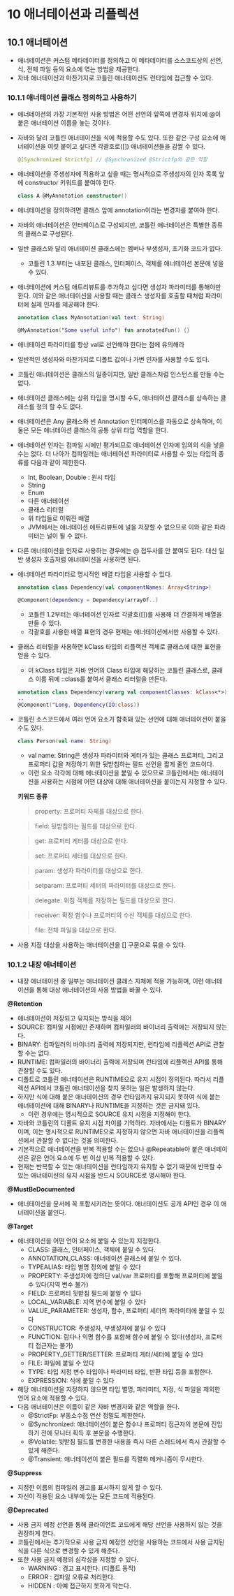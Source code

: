 # 10 애너테이션과 리플렉션

## 10.1 애너테이션

- 애너테이션은 커스텀 메타데이터를 정의하고 이 메타데이터를 소스코드상의 선언, 식, 전체 파일 등의 요소에 엮는 방법을 제공한다.
- 자바 애너테이션과 마찬가지로 코틀린 애너테이션도 런타임에 접근할 수 있다.

### 10.1.1 애너테이션 클래스 정의하고 사용하기

- 애너테이션의 가장 기본적인 사용 방법은 어떤 선언의 앞쪽에 변경자 위치에 @이 붙은 애너테이션 이름을 놓는 것이다.
- 자바와 달리 코틀린 애너테이션을 식에 적용할 수도 있다. 또한 같은 구성 요소에 애너테이션을 여럿 붙이고 싶다면 각괄호로([]) 애너테이션들을 감쌀 수 있다.

    ```kotlin
    @[Synchronized Strictfp] // @Synchronized @Strictfp와 같은 역할
    ```

- 애너테이션을 주생성자에 적용하고 싶을 때는 명시적으로 주생성자의 인자 목록 앞에 constructor 키워드를 붙여야 한다.

    ```kotlin
    class A @MyAnnotation constructor()
    ```

- 애너테이션을 정의하려면 클래스 앞에 annotation이라는 변경자를 붙여야 한다.
- 자바의 애너테이션은 인터페이스로 구성되지만, 코틀린 애너테이션은 특별한 종류의 클래스로 구성된다.
- 일반 클래스와 달리 애너테이션 클래스에는 멤버나 부생성자, 초기화 코드가 없다.
    - 코틀린 1.3 부터는 내포된 클래스, 인터페이스, 객체를 애너테이션 본문에 넣을 수 있다.
- 애너테이션에 커스텀 애트리뷰트를 추가하고 싶다면 생성자 파라미터를 통해야만 한다. 이와 같은 애너테이션을 사용할 때는 클래스 생성자를 호출할 때처럼 파라미터에 실제 인자를 제공해야 한다.

    ```kotlin
    annotation class MyAnnotation(val text: String) 
    
    @MyAnnotation("Some useful info") fun annotatedFun() {}
    ```

- 애너테이션 파라미터를 항상 val로 선언해야 한다는 점에 유의해라
- 일반적인 생성자와 마찬가지로 디폴트 값이나 가변 인자를 사용할 수도 있다.
- 코틀린 애너테이션은 클래스의 일종이지만, 일반 클래스처럼 인스턴스를 만들 수는 없다.
- 애너테이션 클래스에는 상위 타입을 명시할 수도, 애너테이션 클래스를 상속하는 클래스를 정의 할 수도 없다.
- 애너테이션은 Any 클래스와 빈 Annotation 인터페이스를 자동으로 상속하며, 이 둘은 모든 애너테이션 클래스의 공통 상위 타입 역할을 한다.
- 애너테이션 인자는 컴파일 시에만 평가되므로 애너테이션 인자에 임의의 식을 넣을 수는 없다. 더 나아가 컴파일러는 애너테이션 파라미터로 사용할 수 있는 타입의 종류를 다음과 같이 제한한다.
    - Int, Boolean, Double : 원시 타입
    - String
    - Enum
    - 다른 애너테이션
    - 클래스 리터럴
    - 위 타입들로 이뤄진 배열
    - JVM에서는 애너테이션 애트리뷰트에 널을 저장할 수 없으므로 이와 같은 파라미터는 널이 될 수 없다.
- 다른 애너테이션을 인자로 사용하는 경우에는 @ 접두사를 안 붙여도 된다. 대신 일반 생성자 호출처럼 애너테이션을 사용하면 된다.
- 애너테이션 파라미터로 명시적인 배열 타입을 사용할 수 있다.

    ```kotlin
    annotation class Dependency(val componentNames: Array<String>)
    
    @Component(dependency = Dependency(arrayOf..)
    ```

    - 코틀린 1.2부터는 애너테이션 인자로 각괄호([])를 사용해 더 간결하게 배열을 만들 수 있다.
    - 각괄호를 사용한 배열 표현의 경우 현재는 애너테이션에서만 사용할 수 있다.
- 클래스 리터럴을 사용하면 kClass 타입의 리플랙션 객체로 클래스에 대한 표현을 얻을 수 있다.
    - 이 kClass 타입은 자바 언어의 Class 타입에 해당하는 코틀린 클래스로, 클래스 이름 뒤에 ::class를 붙여서 클래스 리터럴을 만든다.

    ```kotlin
    annotation class Dependency(vararg val componentClasses: kClass<*>)
    ..
    @Component("Long, Dependency(IO:class))
    ```

- 코틀린 소스코드에서 여러 언어 요소가 함축돼 있는 선언에 대해 애너테이션이 붙을 수도 있다.

    ```kotlin
    class Person(val name: String)
    ```

    - val name: String은 생성자 파라미터와 게터가 있는 클래스 프로퍼티, 그리고 프로퍼티 값을 저장하기 위한 뒷받침하는 필드 선언을 짧게 줄인 코드이다.
    - 이런 요소 각각에 대해 애너테이션을 붙일 수 있으므로 코틀린에서는 애너테이션을 사용하는 시점에 어떤 대상에 대해 애너테이션을 붙이는지 지정할 수 있다.

  **키워드 종류**

  > property: 프로퍼티 자체를 대상으로 한다.
  >

  > field: 뒷받침하는 필드를 대상으로 한다.
  >

  > get: 프로퍼티 게터를 대상으로 한다.
  >

  > set: 프로퍼티 세터를 대상으로 한다.
  >

  > param: 생성자 파라미터를 대상으로 한다.
  >

  > setparam: 프로퍼티 세터의 파라미터를 대상으로 한다.
  >

  > delegate: 위침 객체를 저장하는 필드를 대상으로 한다.
  >

  > receiver: 확장 함수나 프로퍼티의 수신 객체를 대상으로 한다.
  >

  > file: 전체 파일을 대상으로 한다.
>
- 사용 지점 대상을 사용하는 애너테이션을 [] 구문으로 묶을 수 있다.

### 10.1.2 내장 애너테이션

- 내장 애너테이션 중 일부는 애너테이션 클래스 자체에 적용 가능하며, 이런 애너테이션을 통해 대상 애너테이션의 사용 방법을 바꿀 수 있다.

**@Retention**

- 애너테이션이 저장되고 유지되는 방식을 제어
- SOURCE: 컴파일 시점에만 존재하며 컴파일러의 바이너리 출력에는 저장되지 않는다.
- BINARY: 컴파일러의 바이너리 출력에 저장되지만, 런타임에 리플렉션 API로 관찰할 수는 없다.
- RUNTIME: 컴파일러의 바이너리 출력에 저장되며 런타임에 리플렉션 API를 통해 관찰할 수도 있다.
- 디폴트로 코틀린 애너테이션은 RUNTIME으로 유지 시점이 정의된다. 따라서 리플렉션 API에서 코틀린 애너테이션을 찾지 못하는 일은 발생하지 않는다.
- 하지만 식에 대해 붙은 애너테이션의 경우 런타임까지 유지되지 못하여 식에 붙는 애너테이션에 대해 BINARY나 RUNTIME을 지정하는 것은 금지돼 있다.
    - 이런 경우에는 명시적으로 SOURCE 유지 시점을 지정해야 한다.
- 자바와 코틀린의 디폴트 유지 시점 차이를 기억하라. 자바에서는 디폴트가 BINARY이며, 이는 명시적으로 RUNTIME으로 지정하지 않으면 자바 애너테이션을 리플렉션에서 관찰할 수 없다는 것을 의미한다.
- 기본적으로 애너테이션을 반복 적용할 수는 없으나 @Repeatable아 붙은 애너테이션은 같은 언어 요소에 두 번 이상 반복 적용할 수 있다.
- 현재는 반복할 수 있는 애너테이션을 런타임까지 유지할 수 없기 때문에 반복할 수 있는 애너테이션의 유지 시점을 반드시 SOURCE로 명시해야 한다.

**@MustBeDocumented**

- 애너테이션을 문서에 꼭 포함시키라는 뜻이다. 애너테이션도 공개 API인 경우 이 애너테이션을 붙인다.

**@Target**

- 애너테이션을 어떤 언어 요소에 붙일 수 있는지 지정한다.
    - CLASS: 클래스, 인터페이스, 객체에 붙일 수 있다.
    - ANNOTATION_CLASS: 애너테이션 클래스에 붙일 수 있다.
    - TYPEALIAS: 타입 별명 정의에 붙일 수 있다
    - PROPERTY: 주생성자에 정의딘 val/var 프로퍼티를 포함해 프로퍼티에 붙일 수 있다(지역 변수 불가)
    - FIELD: 프로퍼티 뒷받침 필드에 붙일 수 있다
    - LOCAL_VARIABLE: 지역 변수에 붙일 수 있다
    - VALUE_PARAMETER: 생성자, 함수, 프로퍼티 세터의 파라미터에 붙일 수 있다
    - CONSTRUCTOR: 주생성자, 부생성자에 붙일 수 있다
    - FUNCTION: 람다나 익명 함수를 포함해 함수에 붙일 수 있다(생성자, 프로퍼티 접근자는 불가)
    - PROPERTY_GETTER/SETTER: 프로퍼티 게터/세터에 붙일 수 있다
    - FILE: 파일에 붙일 수 있다
    - TYPE: 타입 지정 변수 타입이나 파라미터 타입, 반환 타입 등을 포함한다.
    - EXPRESSION: 식에 붙일 수 있다
- 해당 애너테이션을 지정하지 않으면 타입 별명, 파라미터, 지정, 식 파일을 제외한 언어 요소에 적용할 수 있다.
- 다음 애너테이션은 이름이 같은 자바 변경자와 같은 역할을 한다.
    - @StrictFp: 부동소수점 연산 정밀도 제한한다.
    - @Synchronized: 애너테이션이 붙은 함수나 프로퍼티 접근자의 본문에 진입하기 전에 모니터 획득 후 본문을 수행한다.
    - @Volatile: 뒷받침 필드를 변경한 내용을 즉시 다른 스레드에서 즉시 관찰할 수 있게 해준다.
    - @Transient: 애너테이션이 붙은 필드를 직렬화 메커니즘이 무시한다.

**@Suppress**

- 지정한 이름의 컴파일러 경고를 표시하지 않게 할 수 있다.
- 자신이 적용된 요소 내부에 있는 모든 코드에 적용된다.

**@Deprecated**

- 사용 금지 예정 선언을 통해 클라이언트 코드에게 해당 선언을 사용하지 않는 것을 권장하게 한다.
- 코틀린에서는 추가적으로 사용 금지 예정인 선언을 사용하는 코드에서 사용 금지된 식을 다른 식으로 변경할 수 있게 해준다.
- 또한 사용 금지 예정의 심각성을 지정할 수 있다.
    - WARNING : 경고 표시한다. (디폴트 동작)
    - ERROR : 컴파일 오류로 처리한다.
    - HIDDEN : 아예 접근하지 못하게 막는다.